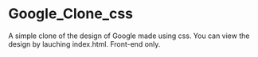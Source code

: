 # Google_Clone_css
A simple clone of the design of Google made using css.
You can view the design by lauching index.html.
Front-end only.

